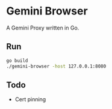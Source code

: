 # Gemini Browser

A Gemini Proxy written in Go.

## Run

```bash
go build
./gemini-browser -host 127.0.0.1:8080
```

## Todo

- Cert pinning

